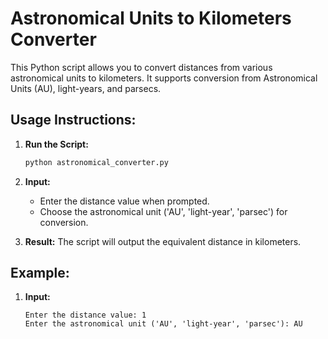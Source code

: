 # Astronomical Units to Kilometers Converter

This Python script allows you to convert distances from various astronomical units to kilometers. It supports conversion from Astronomical Units (AU), light-years, and parsecs.

## Usage Instructions:

1. **Run the Script:**
    ```bash
    python astronomical_converter.py
    ```

2. **Input:**
   - Enter the distance value when prompted.
   - Choose the astronomical unit ('AU', 'light-year', 'parsec') for conversion.

3. **Result:**
   The script will output the equivalent distance in kilometers.

## Example:

1. **Input:**
   ```plaintext
   Enter the distance value: 1
   Enter the astronomical unit ('AU', 'light-year', 'parsec'): AU
